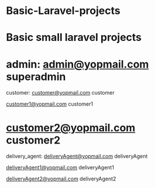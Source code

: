# Basic-Laravel-projects
Basic small laravel projects
=======================================================================================================================================================
admin:
admin@yopmail.com
superadmin
=======================================================================================================================================================
customer:
customer@yopmail.com
customer

customer1@yopmail.com
customer1

customer2@yopmail.com
customer2
======================================================================================================================================================
delivery_agent:
deliveryAgent@yopmail.com
deliveryAgent

deliveryAgent1@yopmail.com
deliveryAgent1

deliveryAgent2@yopmail.com
deliveryAgent2
